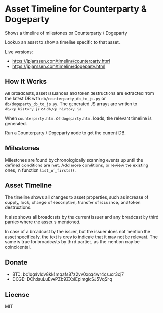 # Asset Timeline for Counterparty & Dogeparty

Shows a timeline of milestones on Counterparty / Dogeparty.

Lookup an asset to show a timeline specific to that asset.

Live versions:
* https://jpjanssen.com/timeline/counterparty.html
* https://jpjanssen.com/timeline/dogeparty.html

## How It Works

All broadcasts, asset issuances and token destructions are extracted from the latest DB with `db/counterparty_db_to_js.py` or `db/dogeparty_db_to_js.py`. The generated JS arrays are written to `db/cp_history.js` or `db/cp_history.js`.

When `counterparty.html` or `dogeparty.html` loads, the relevant timeline is generated.

Run a Counterparty / Dogeparty node to get the current DB.

## Milestones

Milestones are found by chronologically scanning events up until the defined conditions are met. Add more conditions, or review the existing ones, in function `list_of_firsts()`.

## Asset Timeline

The timeline shows all changes to asset properties, such as increase of supply, lock, change of description, transfer of issuance, and token destructions.

It also shows all broadcasts by the current issuer and any broadcast by third parties where the asset is mentioned.

In case of a broadcast by the issuer, but the issuer does not mention the asset specifically, the text is grey to indicate that it may not be relevant. The same is true for broadcasts by third parties, as the mention may be coincidental.

## Donate

* BTC: bc1qg8vldv8kk4mqafs87z2yv0xpq4wr4csucr3cj7
* DOGE: DChdsuLuEvAPZb9ZXpiEpimgidSJ5VqShq

## License

MIT